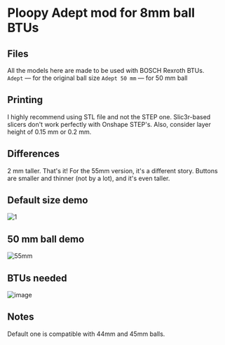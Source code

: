 # Ploopy Adept mod for 8mm ball BTUs 

## Files
All the models here are made to be used with BOSCH Rexroth BTUs. \
`Adept` — for the original ball size
`Adept 50 mm` — for 50 mm ball

## Printing
I highly recommend using STL file and not the STEP one. Slic3r-based slicers don't work perfectly with Onshape STEP's. Also, consider layer height of 0.15 mm or 0.2 mm.

## Differences
2 mm taller. That's it! For the 55mm version, it's a different story. Buttons are smaller and thinner (not by a lot), and it's even taller.

## Default size demo
![1](https://github.com/user-attachments/assets/97e48cd0-2c5a-4081-82a7-5ecc3e960016) 

## 50 mm ball demo
![55mm](https://github.com/user-attachments/assets/d82c578e-0e27-449e-b637-91ef44c8319e)

## BTUs needed
![image](https://github.com/user-attachments/assets/a1a8a0e0-8605-44d5-94d4-03515e37f13b)

## Notes
Default one is compatible with 44mm and 45mm balls.
